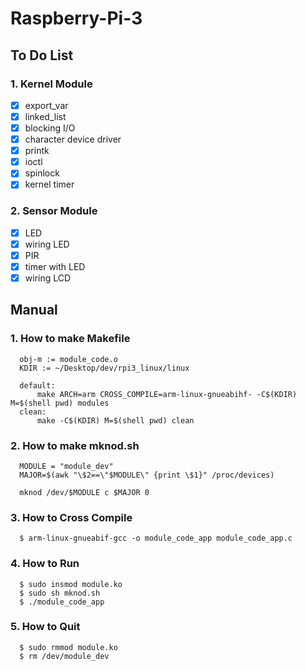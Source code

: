 # Raspberry-Pi-3
## To Do List
### 1. Kernel Module
- [x] export_var
- [x] linked_list
- [x] blocking I/O
- [x] character device driver
- [x] printk
- [x] ioctl
- [x] spinlock
- [x] kernel timer

### 2. Sensor Module
- [x] LED
- [x] wiring LED
- [x] PIR
- [x] timer with LED
- [x] wiring LCD

## Manual
### 1. How to make Makefile
      obj-m := module_code.o
      KDIR := ~/Desktop/dev/rpi3_linux/linux
      
      default:
          make ARCH=arm CROSS_COMPILE=arm-linux-gnueabihf- -C$(KDIR) M=$(shell pwd) modules
      clean:
          make -C$(KDIR) M=$(shell pwd) clean
          
### 2. How to make mknod.sh
      MODULE = "module_dev"
      MAJOR=$(awk "\$2==\"$MODULE\" {print \$1}" /proc/devices)
      
      mknod /dev/$MODULE c $MAJOR 0

### 3. How to Cross Compile
      $ arm-linux-gnueabif-gcc -o module_code_app module_code_app.c

### 4. How to Run
      $ sudo insmod module.ko
      $ sudo sh mknod.sh
      $ ./module_code_app

### 5. How to Quit
      $ sudo rmmod module.ko
      $ rm /dev/module_dev
      
